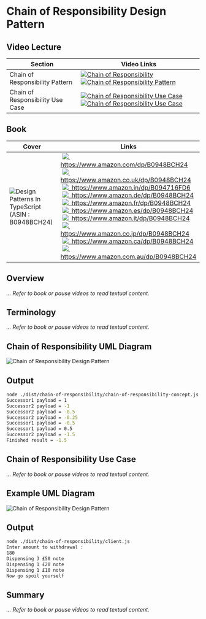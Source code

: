 # Chain of Responsibility Design Pattern

## Video Lecture

| Section          | Video Links                                                                                                                                                                                                        |
| ---------------- | ------------------------------------------------------------------------------------------------------------------------------------------------------------------------------------------------------------------ |
| Chain of Responsibility Pattern  | <a class="udemyVideoLink" href="https://www.udemy.com/course/design-patterns-typescript/learn/lecture/26933208/?referralCode=6384C079FB0A503DB9D9" target="_blank" title="Chain of Responsibility"><img src="../img/udemy_btn_sm.gif" alt="Chain of Responsibility"/></a>&nbsp;<a id="ytVideoLink" href="https://www.youtube.com/watch?v=bOEyeE3dzPc&list=PLKWUX7aMnlELvv8bXquIgxXYyHH5SFlaP" target="_blank" title="Chain of Responsibility Pattern"><img src="../img/yt_btn_sm.gif" alt="Chain of Responsibility Pattern"/></a>   |
| Chain of Responsibility Use Case | <a class="udemyVideoLink" href="https://www.udemy.com/course/design-patterns-typescript/learn/lecture/26933212/?referralCode=6384C079FB0A503DB9D9" target="_blank" title="Chain of Responsibility Use Case"><img src="../img/udemy_btn_sm.gif" alt="Chain of Responsibility Use Case"/></a>&nbsp;<a id="ytVideoLink" href="https://www.youtube.com/watch?v=AtHTgX6o2z8&list=PLKWUX7aMnlELvv8bXquIgxXYyHH5SFlaP" target="_blank" title="Chain of Responsibility Use Case"><img src="../img/yt_btn_sm.gif" alt="Chain of Responsibility Use Case"/></a> |

## Book 

Cover | Links
-|-
![Design Patterns In TypeScript (ASIN : B0948BCH24)](../img/dp_typescript_125.jpg) | &nbsp;<a href="https://www.amazon.com/dp/B0948BCH24"><img src="../img/flag_us.gif">&nbsp; https://www.amazon.com/dp/B0948BCH24</a><br/>&nbsp;<a href="https://www.amazon.co.uk/dp/B0948BCH24"><img src="../img/flag_uk.gif">&nbsp; https://www.amazon.co.uk/dp/B0948BCH24</a><br/>&nbsp;<a href="https://www.amazon.in/dp/B094716FD6"><img src="../img/flag_in.gif">&nbsp; https://www.amazon.in/dp/B094716FD6</a><br/>&nbsp;<a href="https://www.amazon.de/dp/B0948BCH24"><img src="../img/flag_de.gif">&nbsp; https://www.amazon.de/dp/B0948BCH24</a><br/>&nbsp;<a href="https://www.amazon.fr/dp/B0948BCH24"><img src="../img/flag_fr.gif">&nbsp; https://www.amazon.fr/dp/B0948BCH24</a><br/>&nbsp;<a href="https://www.amazon.es/dp/B0948BCH24"><img src="../img/flag_es.gif">&nbsp; https://www.amazon.es/dp/B0948BCH24</a><br/>&nbsp;<a href="https://www.amazon.it/dp/B0948BCH24"><img src="../img/flag_it.gif">&nbsp; https://www.amazon.it/dp/B0948BCH24</a><br/>&nbsp;<a href="https://www.amazon.co.jp/dp/B0948BCH24"><img src="../img/flag_jp.gif">&nbsp; https://www.amazon.co.jp/dp/B0948BCH24</a><br/>&nbsp;<a href="https://www.amazon.ca/dp/B0948BCH24"><img src="../img/flag_ca.gif">&nbsp; https://www.amazon.ca/dp/B0948BCH24</a><br/>&nbsp;<a href="https://www.amazon.com.au/dp/B0948BCH24"><img src="../img/flag_au.gif">&nbsp; https://www.amazon.com.au/dp/B0948BCH24</a>


## Overview

_... Refer to book or pause videos to read textual content._

## Terminology

_... Refer to book or pause videos to read textual content._

## Chain of Responsibility UML Diagram

![Chain of Responsibility Design Pattern](../img/chain_of_responsibility_concept.svg)

## Output

```bash
node ./dist/chain-of-responsibility/chain-of-responsibility-concept.js
Successor1 payload = 1
Successor2 payload = -1
Successor2 payload = -0.5
Successor2 payload = -0.25
Successor1 payload = -0.5
Successor1 payload = 0.5
Successor2 payload = -1.5
Finished result = -1.5
```

## Chain of Responsibility Use Case

_... Refer to book or pause videos to read textual content._

## Example UML Diagram

![Chain of Responsibility Design Pattern](../img/chain_of_responsibility_example.svg)

## Output

```bash
node ./dist/chain-of-responsibility/client.js
Enter amount to withdrawal :
180
Dispensing 3 £50 note
Dispensing 1 £20 note
Dispensing 1 £10 note
Now go spoil yourself
```

## Summary

_... Refer to book or pause videos to read textual content._
